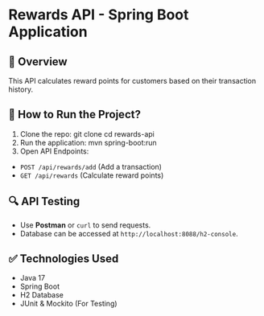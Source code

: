 # Rewards API - Spring Boot Application

## 📌 Overview
This API calculates reward points for customers based on their transaction history.

## 🚀 How to Run the Project?
1. Clone the repo:  git clone <your-repo-url> cd rewards-api
2. Run the application: mvn spring-boot:run  
3. Open API Endpoints: 
- `POST /api/rewards/add` (Add a transaction) 
- `GET /api/rewards` (Calculate reward points)

## 🔍 API Testing 
- Use **Postman** or `curl` to send requests. 
- Database can be accessed at `http://localhost:8088/h2-console`.

## ✅ Technologies Used 
- Java 17 
- Spring Boot 
- H2 Database 
- JUnit & Mockito (For Testing)  